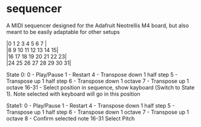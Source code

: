 # sequencer
A MIDI sequencer designed for the Adafruit Neotrellis M4 board, but also meant to be easily adaptable for other setups

|0  1  2  3  4  5  6  7 |  
|8  9  10 11 12 13 14 15|  
|16 17 18 19 20 21 22 23|  
|24 25 26 27 28 29 30 31|  

State 0:
0 -     Play/Pause
1 -     Restart
4 -     Transpose down 1 half step
5 -     Transpose up 1 half step
6 -     Transpose down 1 octave
7 -     Transpose up 1 octave
16-31 - Select position in sequence, show kayboard (Switch to State 1). Note selected with keyboard will go in this position

State1:
0 -     Play/Pause
1 -     Restart
4 -     Transpose down 1 half step
5 -     Transpose up 1 half step
6 -     Transpose down 1 octave
7 -     Transpose up 1 octave
8 -     Confirm selected note
16-31   Select Pitch
